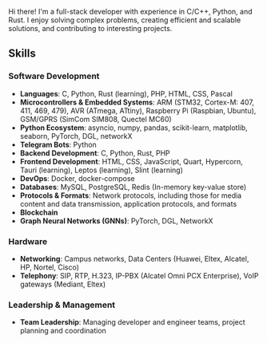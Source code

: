 Hi there! I'm a full-stack developer with experience in C/C++, Python, and Rust. I enjoy solving complex problems, creating efficient and scalable solutions, and contributing to interesting projects.

## Skills

### Software Development
- **Languages**: C, Python, Rust (learning), PHP, HTML, CSS, Pascal
- **Microcontrollers & Embedded Systems**: ARM (STM32, Cortex-M: 407, 411, 469, 479), AVR (ATmega, ATtiny), Raspberry Pi (Raspbian, Ubuntu), GSM/GPRS (SimCom SIM808, Quectel MC60)
- **Python Ecosystem**: asyncio, numpy, pandas, scikit-learn, matplotlib, seaborn, PyTorch, DGL, networkX
- **Telegram Bots**: Python
- **Backend Development**: C, Python, Rust, PHP
- **Frontend Development**: HTML, CSS, JavaScript, Quart, Hypercorn, Tauri (learning), Leptos (learning), Slint (learning)
- **DevOps**: Docker, docker-compose
- **Databases**: MySQL, PostgreSQL, Redis (In-memory key-value store)
- **Protocols & Formats**: Network protocols, including those for media content and data transmission, application protocols, and formats
- **Blockchain**
- **Graph Neural Networks (GNNs)**: PyTorch, DGL, NetworkX

### Hardware
- **Networking**: Campus networks, Data Centers (Huawei, Eltex, Alcatel, HP, Nortel, Cisco)
- **Telephony**: SIP, RTP, H.323, IP-PBX (Alcatel Omni PCX Enterprise), VoIP gateways (Mediant, Eltex)

### Leadership & Management
- **Team Leadership**: Managing developer and engineer teams, project planning and coordination

